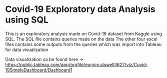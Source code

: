 # Covid-19 Exploratory data Analysis using SQL
This is an exploratory analysis made on Covid-19 dataset from Kaggle using SQL.
The SQL file contains queries made on the data
The other four excel files contains some outputs from the queries which was import into Tableau for data visualization 

Data visualization ca be found here -> https://public.tableau.com/app/profile/eunice.alswell3627/viz/Covid-19SimpleDashboard/Dashboard1
